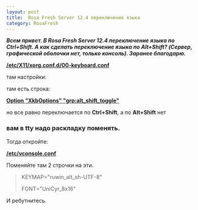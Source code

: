 ```yaml
---
layout: post
title:  Rosa Fresh Server 12.4 переключение языка
category: RosaFresh
---
```


***Всем привет. В Rosa Fresh Server 12.4 переключение языка по Ctrl+Shift. А как сделать переключение языка по Alt+Shift? (Сервер, графической оболочки нет, только консоль). Заранее благодарю.***

<u>**/etc/X11/xorg.conf.d/00-keyboard.conf**</u>

там настройки:

там есть строка: 

<u>**Option "XkbOptions" "grp:alt_shift_toggle"**</u>

но все равно переключается по **Ctrl+Shift**, а по **Alt+Shift** нет

### вам в tty надо раскладку поменять.

Тогда откройте: 

<u>**/etc/vconsole.conf**</u>

Поменяйте там 2 строчки на эти.

>KEYMAP="ruwin_alt_sh-UTF-8"
>
>FONT="UniCyr_8x16"

И ребутнитесь.